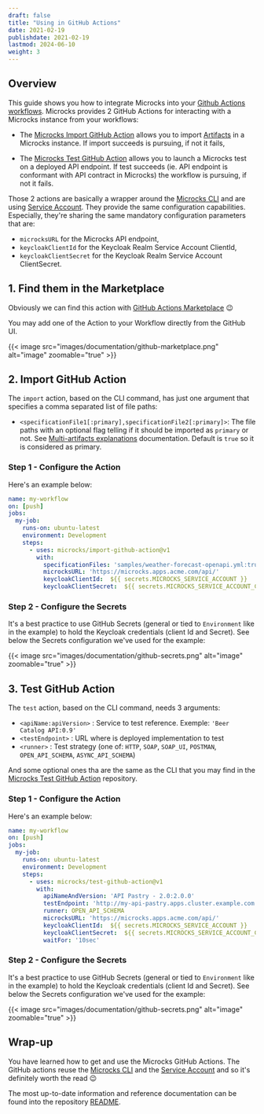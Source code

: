 ```yaml
---
draft: false
title: "Using in GitHub Actions"
date: 2021-02-19
publishdate: 2021-02-19
lastmod: 2024-06-10
weight: 3
---
```


## Overview

This guide shows you how to integrate Microcks into your [Github Actions workflows](https://github.com/features/actions). Microcks provides 2 GitHub Actions for interacting with a Microcks instance from your workflows:

* The [Microcks Import GitHub Action](https://github.com/microcks/import-github-action) allows you to import [Artifacts](/documentation/references/artifacts/) in a Microcks instance. If import succeeds is pursuing, if not it fails,

* The [Microcks Test GitHub Action](https://github.com/microcks/test-github-action) allows you to launch a Microcks test on a deployed API endpoint. If test succeeds (ie. API endpoint is conformant with API contract in Microcks) the workflow is pursuing, if not it fails.

Those 2 actions are basically a wrapper around the [Microcks CLI](/documentation/guides/automation/cli/) and are using [Service Account](/documentation/explanations/service-account/). They provide the same configuration capabilities. Especially, they're sharing the same mandatory configuration parameters that are:

* `microcksURL` for the Microcks API endpoint,
* `keycloakClientId` for the Keycloak Realm Service Account ClientId,
* `keycloakClientSecret` for the Keycloak Realm Service Account ClientSecret.

## 1. Find them in the Marketplace

Obviously we can find this action with [GitHub Actions Marketplace](https://github.com/marketplace?query=microcks) 😉

You may add one of the Action to your Workflow directly from the GitHub UI.

{{< image src="images/documentation/github-marketplace.png" alt="image" zoomable="true" >}}

## 2. Import GitHub Action

The `import` action, based on the CLI command, has just one argument that specifies a comma separated list of file paths:

* `<specificationFile1[:primary],specificationFile2[:primary]>`: The file paths with an optional flag telling if it should be imported as `primary` or not. See [Multi-artifacts explanations](/documentation/explanations/multi-artifacts) documentation. Default is `true` so it is considered as primary.

### Step 1 - Configure the Action

Here's an example below:

```yaml
name: my-workflow
on: [push]
jobs:
  my-job:
    runs-on: ubuntu-latest
    environment: Development
    steps:
      - uses: microcks/import-github-action@v1
        with:
          specificationFiles: 'samples/weather-forecast-openapi.yml:true,samples/weather-forecast-postman.json:false'
          microcksURL: 'https://microcks.apps.acme.com/api/'
          keycloakClientId:  ${{ secrets.MICROCKS_SERVICE_ACCOUNT }}
          keycloakClientSecret:  ${{ secrets.MICROCKS_SERVICE_ACCOUNT_CREDENTIALS }}
```

### Step 2 - Configure the Secrets

It's a best practice to use GitHub Secrets (general or tied to `Environment` like in the example) to hold the Keycloak credentials (client Id and Secret). See below the Secrets configuration we've used for the example:

{{< image src="images/documentation/github-secrets.png" alt="image" zoomable="true" >}}

## 3. Test GitHub Action

The `test` action, based on the CLI command, needs 3 arguments:

* `<apiName:apiVersion>` : Service to test reference. Exemple: `'Beer Catalog API:0.9'`
* `<testEndpoint>` : URL where is deployed implementation to test
* `<runner>` : Test strategy (one of: `HTTP`, `SOAP`, `SOAP_UI`, `POSTMAN`, `OPEN_API_SCHEMA`, `ASYNC_API_SCHEMA`)

And some optional ones tha are the same as the CLI that you may find in the [Microcks Test GitHub Action](https://github.com/microcks/test-github-action) repository.

### Step 1 - Configure the Action

Here's an example below:

```yaml
name: my-workflow
on: [push]
jobs:
  my-job:
    runs-on: ubuntu-latest
    environment: Development
    steps:
      - uses: microcks/test-github-action@v1
        with:
          apiNameAndVersion: 'API Pastry - 2.0:2.0.0'
          testEndpoint: 'http://my-api-pastry.apps.cluster.example.com'
          runner: OPEN_API_SCHEMA
          microcksURL: 'https://microcks.apps.acme.com/api/'
          keycloakClientId:  ${{ secrets.MICROCKS_SERVICE_ACCOUNT }}
          keycloakClientSecret:  ${{ secrets.MICROCKS_SERVICE_ACCOUNT_CREDENTIALS }}
          waitFor: '10sec'
```

### Step 2 - Configure the Secrets

It's a best practice to use GitHub Secrets (general or tied to `Environment` like in the example) to hold the Keycloak credentials (client Id and Secret). See below the Secrets configuration we've used for the example:

{{< image src="images/documentation/github-secrets.png" alt="image" zoomable="true" >}}

## Wrap-up

You have learned how to get and use the Microcks GitHub Actions. The GitHub actions reuse the [Microcks CLI](/documentation/guides/automation/cli) and the [Service Account](/documentation/explanations/service-account) and so it's definitely worth the read 😉

The most up-to-date information and reference documentation can be found into the repository [README](https://github.com/microcks/test-github-action).
